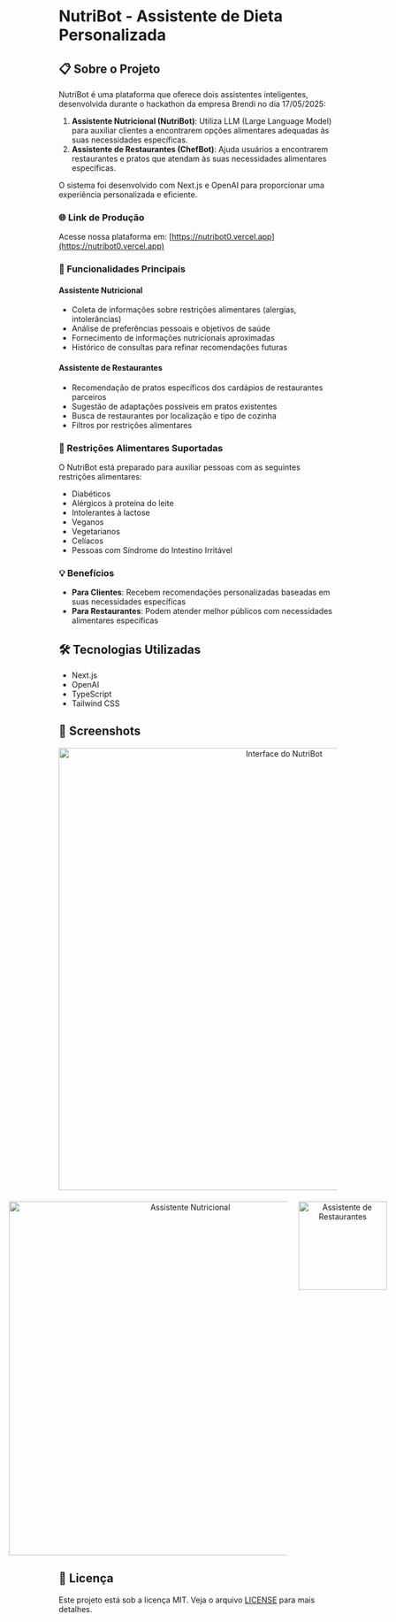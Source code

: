 # NutriBot - Assistente de Dieta Personalizada

## 📋 Sobre o Projeto

NutriBot é uma plataforma que oferece dois assistentes inteligentes, desenvolvida durante o hackathon da empresa Brendi no dia 17/05/2025:

1. **Assistente Nutricional (NutriBot)**: Utiliza LLM (Large Language Model) para auxiliar clientes a encontrarem opções alimentares adequadas às suas necessidades específicas.
2. **Assistente de Restaurantes (ChefBot)**: Ajuda usuários a encontrarem restaurantes e pratos que atendam às suas necessidades alimentares específicas.

O sistema foi desenvolvido com Next.js e OpenAI para proporcionar uma experiência personalizada e eficiente.

### 🌐 Link de Produção

Acesse nossa plataforma em: [https://nutribot0.vercel.app](https://nutribot0.vercel.app)

### 🎯 Funcionalidades Principais

#### Assistente Nutricional
- Coleta de informações sobre restrições alimentares (alergias, intolerâncias)
- Análise de preferências pessoais e objetivos de saúde
- Fornecimento de informações nutricionais aproximadas
- Histórico de consultas para refinar recomendações futuras

#### Assistente de Restaurantes
- Recomendação de pratos específicos dos cardápios de restaurantes parceiros
- Sugestão de adaptações possíveis em pratos existentes
- Busca de restaurantes por localização e tipo de cozinha
- Filtros por restrições alimentares

### 🥗 Restrições Alimentares Suportadas

O NutriBot está preparado para auxiliar pessoas com as seguintes restrições alimentares:

- Diabéticos
- Alérgicos à proteína do leite
- Intolerantes à lactose
- Veganos
- Vegetarianos
- Celíacos
- Pessoas com Síndrome do Intestino Irritável

### 💡 Benefícios

- **Para Clientes**: Recebem recomendações personalizadas baseadas em suas necessidades específicas
- **Para Restaurantes**: Podem atender melhor públicos com necessidades alimentares específicas

## 🛠️ Tecnologias Utilizadas

- Next.js
- OpenAI
- TypeScript
- Tailwind CSS

## 📸 Screenshots

<div align="center">
  <img src="https://i.imgur.com/PHkFQIS.png" alt="Interface do NutriBot" width="800"/>
  
  <div style="display: flex; justify-content: center; gap: 20px; margin-top: 20px;">
    <img src="https://i.imgur.com/lwieDeh.png" alt="Assistente Nutricional" width="640"/>
    <img src="https://i.imgur.com/qwex4l9.png" alt="Assistente de Restaurantes" width="160"/>
  </div>
</div>

## 📝 Licença

Este projeto está sob a licença MIT. Veja o arquivo [LICENSE](LICENSE) para mais detalhes.
